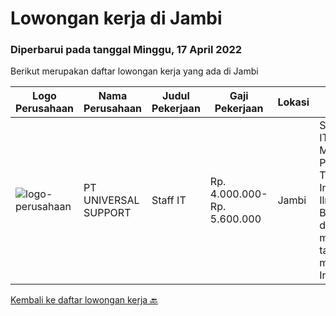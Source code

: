 
  # Lowongan kerja di Jambi

  ### Diperbarui pada tanggal Minggu, 17 April 2022

  Berikut merupakan daftar lowongan kerja yang ada di Jambi

  |Logo Perusahaan | Nama Perusahaan | Judul Pekerjaan | Gaji Pekerjaan | Lokasi | Deskripsi | Tanggal diunggah | Pranala |
  | -------------- | --------------- | --------------- | --------- | --------- | -------------- | ------- | ----------- |
  |![logo-perusahaan](https://image-service-cdn.seek.com.au/1227a174590ab5c7690d4dbfcfc78b1beafe4c63/ee4dce1061f3f616224767ad58cb2fc751b8d2dc)|PT UNIVERSAL SUPPORT|Staff IT|Rp. 4.000.000-Rp. 5.600.000|Jambi|STAFF ITKualifikasi Minimal Pendidikan S1 Tehnik Informatika / Ilmu komputer Berpengalaman dibidangnya minimal 5 tahun Mampu melakukan Instalasi,...|Senin, 28 Maret 2022|https://www.jobstreet.co.id/id/job/staff-it-3835323?token=0~2c410096-eba4-4764-a15b-0f1a9f8d4354&sectionRank=1&jobId=jobstreet-id-job-3835323|


  [Kembali ke daftar lowongan kerja 🔙](../README.md#daftar-lowongan-kerja)
  